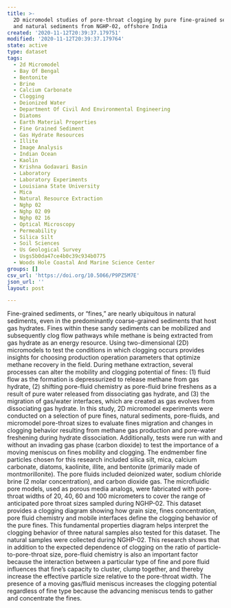 ```yaml
---
title: >-
  2D micromodel studies of pore-throat clogging by pure fine-grained sediments
  and natural sediments from NGHP-02, offshore India
created: '2020-11-12T20:39:37.179751'
modified: '2020-11-12T20:39:37.179764'
state: active
type: dataset
tags:
  - 2d Micromodel
  - Bay Of Bengal
  - Bentonite
  - Brine
  - Calcium Carbonate
  - Clogging
  - Deionized Water
  - Department Of Civil And Environmental Engineering
  - Diatoms
  - Earth Material Properties
  - Fine Grained Sediment
  - Gas Hydrate Resources
  - Illite
  - Image Analysis
  - Indian Ocean
  - Kaolin
  - Krishna Godavari Basin
  - Laboratory
  - Laboratory Experiments
  - Louisiana State University
  - Mica
  - Natural Resource Extraction
  - Nghp 02
  - Nghp 02 09
  - Nghp 02 16
  - Optical Microscopy
  - Permeability
  - Silica Silt
  - Soil Sciences
  - Us Geological Survey
  - Usgs5b0da47ce4b0c39c934b0775
  - Woods Hole Coastal And Marine Science Center
groups: []
csv_url: 'https://doi.org/10.5066/P9PZ5M7E'
json_url: ''
layout: post

---
```

Fine-grained sediments, or “fines,” are nearly ubiquitous in natural sediments, even in the predominantly coarse-grained sediments that host gas hydrates. Fines within these sandy sediments can be mobilized and subsequently clog flow pathways while methane is being extracted from gas hydrate as an energy resource. Using two-dimensional (2D) micromodels to test the conditions in which clogging occurs provides insights for choosing production operation parameters that optimize methane recovery in the field. During methane extraction, several processes can alter the mobility and clogging potential of fines: (1) fluid flow as the formation is depressurized to release methane from gas hydrate, (2) shifting pore-fluid chemistry as pore-fluid brine freshens as a result of pure water released from dissociating gas hydrate, and (3) the migration of gas/water interfaces, which are created as gas evolves from dissociating gas hydrate. In this study, 2D micromodel experiments were conducted on a selection of pure fines, natural sediments, pore-fluids, and micromodel pore-throat sizes to evaluate fines migration and changes in clogging behavior resulting from methane gas production and pore-water freshening during hydrate dissociation. Additionally, tests were run with and without an invading gas phase (carbon dioxide) to test the importance of a moving meniscus on fines mobility and clogging. The endmember fine particles chosen for this research included silica silt, mica, calcium carbonate, diatoms, kaolinite, illite, and bentonite (primarily made of montmorillonite). The pore fluids included deionized water, sodium chloride brine (2 molar concentration), and carbon dioxide gas. The microfluidic pore models, used as porous media analogs, were fabricated with pore-throat widths of 20, 40, 60 and 100 micrometers to cover the range of anticipated pore throat sizes sampled during NGHP-02. This dataset provides a clogging diagram showing how grain size, fines concentration, pore fluid chemistry and mobile interfaces define the clogging behavior of the pure fines. This fundamental properties diagram helps interpret the clogging behavior of three natural samples also tested for this dataset. The natural samples were collected during NGHP-02. This research shows that in addition to the expected dependence of clogging on the ratio of particle-to-pore-throat size, pore-fluid chemistry is also an important factor because the interaction between a particular type of fine and pore fluid influences that fine’s capacity to cluster, clump together, and thereby increase the effective particle size relative to the pore-throat width. The presence of a moving gas/fluid meniscus increases the clogging potential regardless of fine type because the advancing meniscus tends to gather and concentrate the fines.
